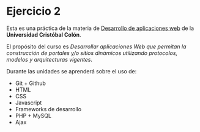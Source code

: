 # Ejercicio 2

Esta es una práctica de la materia de [Desarrollo de aplicaciones web](https://av-exactas.ucc.mx/course/view.php?id=170) de la **Universidad Cristóbal Colón**.

El propósito del curso es _Desarrollar aplicaciones Web que permitan la construcción de portales y/o sitios dinámicos utilizando protocolos, modelos y arquitecturas vigentes_.

Durante las unidades se aprenderá sobre el uso de: 

* Git + Github
* HTML
* CSS
* Javascript
* Frameworks de desarrollo
* PHP + MySQL
* Ajax
